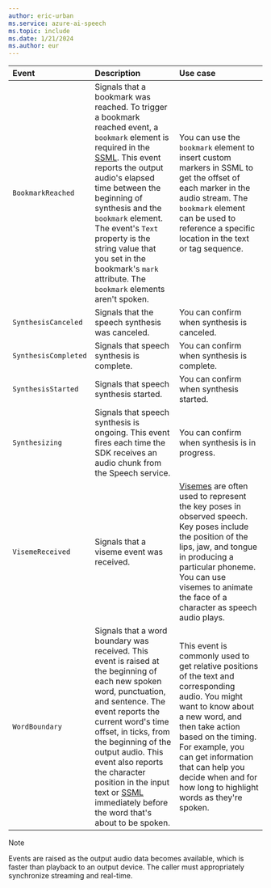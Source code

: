 ```yaml
---
author: eric-urban
ms.service: azure-ai-speech
ms.topic: include
ms.date: 1/21/2024
ms.author: eur
---
```



| Event | Description | Use case |
|:--- |:--- |:--- |
| `BookmarkReached` | Signals that a bookmark was reached. To trigger a bookmark reached event, a `bookmark` element is required in the [SSML](../../../speech-synthesis-markup-structure.md#bookmark-element). This event reports the output audio's elapsed time between the beginning of synthesis and the `bookmark` element. The event's `Text` property is the string value that you set in the bookmark's `mark` attribute. The `bookmark` elements aren't spoken. | You can use the `bookmark` element to insert custom markers in SSML to get the offset of each marker in the audio stream. The `bookmark` element can be used to reference a specific location in the text or tag sequence. |
| `SynthesisCanceled` | Signals that the speech synthesis was canceled. | You can confirm when synthesis is canceled. |
| `SynthesisCompleted` | Signals that speech synthesis is complete. | You can confirm when synthesis is complete. |
| `SynthesisStarted` | Signals that speech synthesis started. | You can confirm when synthesis started. |
| `Synthesizing` | Signals that speech synthesis is ongoing. This event fires each time the SDK receives an audio chunk from the Speech service. | You can confirm when synthesis is in progress. |
| `VisemeReceived` | Signals that a viseme event was received. | [Visemes](../../../how-to-speech-synthesis-viseme.md) are often used to represent the key poses in observed speech. Key poses include the position of the lips, jaw, and tongue in producing a particular phoneme. You can use visemes to animate the face of a character as speech audio plays. |
| `WordBoundary` | Signals that a word boundary was received. This event is raised at the beginning of each new spoken word, punctuation, and sentence. The event reports the current word's time offset, in ticks, from the beginning of the output audio. This event also reports the character position in the input text or [SSML](../../../speech-synthesis-markup.md) immediately before the word that's about to be spoken. | This event is commonly used to get relative positions of the text and corresponding audio. You might want to know about a new word, and then take action based on the timing. For example, you can get information that can help you decide when and for how long to highlight words as they're spoken. |

> [!NOTE]
> Events are raised as the output audio data becomes available, which is faster than playback to an output device. The caller must appropriately synchronize streaming and real-time.
